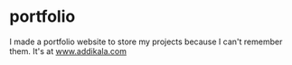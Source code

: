 # portfolio

I made a portfolio website to store my projects because I can't remember them. It's at www.addikala.com
